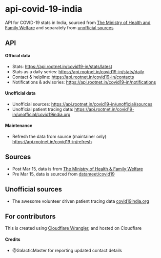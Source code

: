 <!--
  Title: COVID-19 API for India
  Description: APIs for India specific COVID-19 data
  Author: amodm
  -->

# api-covid-19-india

API for COVID-19 stats in India, sourced from [The Ministry of Health and Family Welfare](https://www.mohfw.gov.in/)
and separately from [unofficial sources](#unofficial-sources)

## API

#### Official data
* Stats: https://api.rootnet.in/covid19-in/stats/latest
* Stats as a daily series: https://api.rootnet.in/covid19-in/stats/daily
* Contact & helpline: https://api.rootnet.in/covid19-in/contacts
* Notifications & advisories: https://api.rootnet.in/covid19-in/notifications

#### Unofficial data
* Unofficial sources: https://api.rootnet.in/covid19-in/unofficial/sources
* Unofficial patient tracing data: https://api.rootnet.in/covid19-in/unofficial/covid19india.org

#### Maintenance
* Refresh the data from source (maintainer only) https://api.rootnet.in/covid19-in/refresh

## Sources
* Post Mar 15, data is from [The Ministry of Health & Family Welfare](https://www.mohfw.gov.in/)
* Pre  Mar 15, data is sourced from [datameet/covid19](https://github.com/datameet/covid19/tree/eb1cc65657929abe12ca59f0e754bef4bc562d7a/mohfw-backup)

## Unofficial sources
* The awesome volunteer driven patient tracing data [covid19india.org](https://www.covid19india.org/)

## For contributors

This is created using [Cloudflare Wrangler](https://github.com/cloudflare/wrangler), and hosted on Cloudflare

#### Credits
* @GalacticMaster for reporting updated contact details
